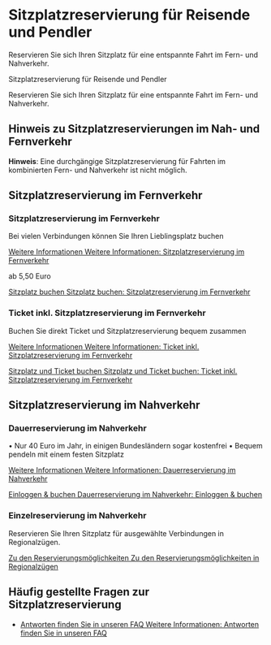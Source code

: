 Sitzplatzreservierung für Reisende und Pendler
==========

Reservieren Sie sich Ihren Sitzplatz für eine entspannte Fahrt im Fern- und Nahverkehr.

Sitzplatzreservierung für Reisende und Pendler

Reservieren Sie sich Ihren Sitzplatz für eine entspannte Fahrt im Fern- und Nahverkehr.

Hinweis zu Sitzplatzreservierungen im Nah- und Fernverkehr
----------

**Hinweis**: Eine durchgängige Sitzplatzreservierung für Fahrten im kombinierten Fern- und Nahverkehr ist nicht möglich.

Sitzplatzreservierung im Fernverkehr
----------

### Sitzplatzreservierung im Fernverkehr  ###

 Bei vielen Verbindungen können Sie Ihren Lieblingsplatz buchen

[Weitere Informationen Weitere Informationen: Sitzplatzreservierung im Fernverkehr](https://www.bahn.de/angebot/zusatzticket/sitzplatzreservierung/sitzplatzreservierung-fernverkehr-nur-sitzplatz)

ab 5,50 Euro

[Sitzplatz buchen Sitzplatz buchen: Sitzplatzreservierung im Fernverkehr](https://www.bahn.de/buchung/intern/start#?STS=true&AR=true&VM=00%2C01%2C02)

### Ticket inkl. Sitzplatzreservierung im Fernverkehr  ###

 Buchen Sie direkt Ticket und Sitzplatzreservierung bequem zusammen

[Weitere Informationen Weitere Informationen: Ticket inkl. Sitzplatzreservierung im Fernverkehr](https://www.bahn.de/angebot/zusatzticket/sitzplatzreservierung/sitzplatzreservierung-fernverkehr)

[Sitzplatz und Ticket buchen Sitzplatz und Ticket buchen: Ticket inkl. Sitzplatzreservierung im Fernverkehr](https://www.bahn.de/buchung/intern/start#?RW=true)

Sitzplatzreservierung im Nahverkehr
----------

### Dauerreservierung im Nahverkehr ###

• Nur 40 Euro im Jahr, in einigen Bundesländern sogar kostenfrei
• Bequem pendeln mit einem festen Sitzplatz

[Weitere Informationen Weitere Informationen: Dauerreservierung im Nahverkehr](https://www.bahn.de/angebot/zusatzticket/sitzplatzreservierung/sitzplatzreservierung-db-regio)

[Einloggen & buchen Dauerreservierung im Nahverkehr: Einloggen & buchen](https://www.mein-sitzplatz-regio.de/#/login)

### Einzelreservierung im Nahverkehr ###

Reservieren Sie Ihren Sitzplatz für ausgewählte Verbindungen in Regionalzügen.

[Zu den Reservierungsmöglichkeiten Zu den Reservierungsmöglichkeiten in Regionalzügen](https://regional.bahn.de/service/sitzplatzreservierung-in-regionalzuegen)

Häufig gestellte Fragen zur Sitzplatzreservierung
----------

* [Antworten finden Sie in unseren FAQ Weitere Informationen: Antworten finden Sie in unseren FAQ](https://bahn.de/faq/pk/angebot/sitzplatzreservierung)
